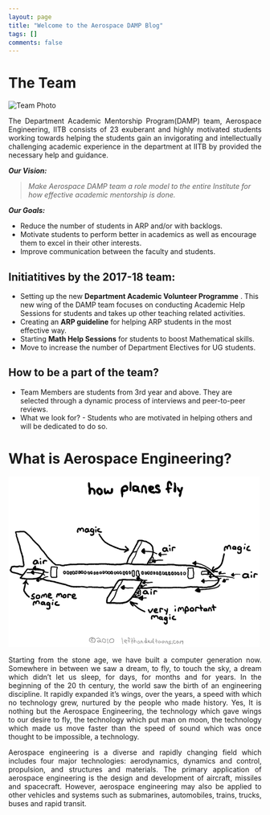 ```yaml
---
layout: page
title: "Welcome to the Aerospace DAMP Blog"
tags: []
comments: false
---
```



# The Team

![Team Photo](https://drive.google.com/uc?export=view&id=0B0utpdeQnMnWaVdZMzI0dnZ1UlU)

<div style="text-align: justify">
The Department Academic Mentorship Program(DAMP) team, Aerospace Engineering, IITB consists of 23 exuberant and highly motivated students working towards helping the students gain an invigorating and intellectually challenging academic experience in the department at IITB by provided the necessary help and guidance.
</div>

__*Our Vision:*__
> *Make Aerospace DAMP team a role model to the entire Institute for how effective academic mentorship is done.*

__*Our Goals:*__
* Reduce the number of students in ARP and/or with backlogs.
* Motivate students to perform better in academics as well as encourage them to excel in their other interests.
* Improve communication between the faculty and students.

## Initiatitives by the 2017-18 team:
* Setting up the new __Department Academic Volunteer Programme__ . This new wing of the DAMP team focuses on conducting Academic Help Sessions for students and takes up other teaching related activities.
* Creating an **ARP guideline** for helping ARP students in the most effective way.
* Starting **Math Help Sessions** for students to boost Mathematical skills.
* Move to increase the number of Department Electives for UG students.

## How to be a part of the team?
* Team Members are students from 3rd year and above. They are selected through a dynamic process of interviews and peer-to-peer reviews.
* What we look for? - Students who are motivated in helping others and will be dedicated to do so.

# What is Aerospace Engineering?
![Aerospace Engineering](/images/aero.gif)



<div style="text-align: justify">
Starting from the stone age, we have built a computer generation now.
Somewhere in between we saw a dream, to fly, to touch the sky, a dream
which didn’t let us sleep, for days, for months and for years. In the beginning of
the 20 th century, the world saw the birth of an engineering discipline. It rapidly
expanded it’s wings, over the years, a speed with which no technology grew,
nurtured by the people who made history. Yes, It is nothing but the Aerospace
Engineering, the technology which gave wings to our desire to fly, the
technology which put man on moon, the technology which made us move
faster than the speed of sound which was once thought to be impossible, a
technology.

Aerospace engineering is a diverse and rapidly changing field which includes
four major technologies: aerodynamics, dynamics and control, propulsion, and
structures and materials. The primary application of aerospace engineering is
the design and development of aircraft, missiles and spacecraft. However,
aerospace engineering may also be applied to other vehicles and systems such
as submarines, automobiles, trains, trucks, buses and rapid transit.
</div>
